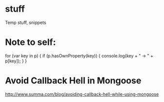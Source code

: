# stuff
Temp stuff, snippets

# Note to self:
for (var key in p) {
    if (p.hasOwnProperty(key)) {
        console.log(key + " -> " + p[key]);
    }
}

# Avoid Callback Hell in Mongoose
http://www.summa.com/blog/avoiding-callback-hell-while-using-mongoose
